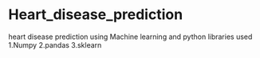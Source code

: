 # Heart_disease_prediction
 heart disease prediction using Machine learning and python
libraries used
1.Numpy
2.pandas
3.sklearn
